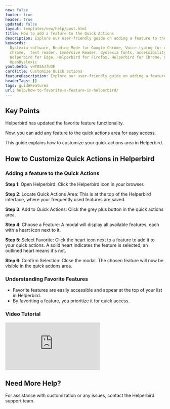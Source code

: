 ```yaml
---
new: false
footer: true
header: true
updated: false
layout: templates/new/help/post.html
title: How to add a feature to the Quick Actions 
description: Explore our user-friendly guide on adding a feature to the Quick Actions in Helperbird. This detailed tutorial provides step-by-step instructions to efficiently customize your browsing experience, allowing you to swiftly access and manage your favorite Helperbird features right from the Quick Actions panel. Ideal for both new and seasoned users, our guide simplifies enhancing your productivity with Helperbird
keywords:
  Dyslexia software, Reading Mode for Google Chrome, Voice typing for chrome, Text to speech for
  chrome,  text reader, Immersive Reader, dyslexia fonts, accessibility software, dyslexia software,
  Helperbird for Edge, Helperbird for Firefox, Helperbird for Chrome, Opendyslexic for Chrome,
  OpenDyslexic
youtubeId: vwT8SAJfU3E
cardTitle: Customize Quick actions
featureDescription: Explore our user-friendly guide on adding a feature to the Quick Actions in Helperbird.
headerTags: []
tags: guideFeatures
url: help/how-to-favorite-a-feature-in-helperbird/
---
```


## Key Points

Helperbird has updated the favorite feature functionality. 

Now, you can add any feature to the quick actions area for easy access.

This guide explains how to customize your quick actions area in Helperbird.

## How to Customize Quick Actions in Helperbird

### Adding a feature to the Quick Actions

**Step 1**: Open Helperbird: Click the Helperbird icon in your browser.

**Step 2**: Locate Quick Actions Area: This is at the top of the Helperbird interface, where your frequently used features are saved.

**Step 3**: Add to Quick Actions: Click the grey plus button in the quick actions area.

**Step 4**: Choose a Feature: A modal will display all available features, each with a heart icon next to it.

**Step 5**: Select Favorite: Click the heart icon next to a feature to add it to your quick actions. A solid heart indicates the feature is selected; an outlined heart means it's not.

**Step 6**: Confirm Selection: Close the modal. The chosen feature will now be visible in the quick actions area.


### Understanding Favorite Features

- Favorite features are easily accessible and appear at the top of your list in Helperbird.
- By favoriting a feature, you prioritize it for quick access.


### Video Tutorial

<div
class="mt-12 mb-12  bg-stone-200 rounded-2xl  aspect-w-16 aspect-h-9"
>
<iframe   
id="videos" 
class="rounded-md shadow-2xl ring-1 ring-gray-900/10"
src="https://www.youtube-nocookie.com/embed/2X-yKtL7frw" 
title="YouTube video player" 
frameborder="0"
allow="accelerometer; autoplay; clipboard-write; encrypted-media; gyroscope; picture-in-picture; web-share" 
allowfullscreen>
</iframe>
</div>


## Need More Help?
For assistance with customization or any issues, contact the Helperbird support team.
